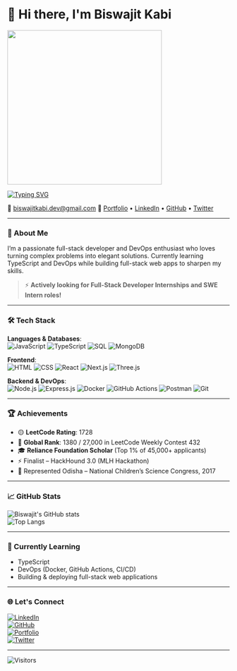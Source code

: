 # 👋 Hi there, I'm Biswajit Kabi 

<img src="https://media.giphy.com/media/qgQUggAC3Pfv687qPC/giphy.gif" width="350"/>

[![Typing SVG](https://readme-typing-svg.herokuapp.com?font=Fira+Code&size=35&pause=1000&color=00ADB5&center=true&vCenter=true&width=1000&lines=Aspiring+Software+Engineer;Full-Stack+Web+Developer;DevOps+Enthusiast;Actively+seeking+SWE+or+Full-Stack+Intern+Roles;Love+to+build+cool+things)](https://git.io/typing-svg)

📧 biswajitkabi.dev@gmail.com
🔗 [Portfolio](https://biswajitkabi.vercel.app/) • [LinkedIn](https://www.linkedin.com/in/biswajit-kabi) • [GitHub](https://github.com/biswajitkabi) • [Twitter](https://x.com/biswajitkabi_7)

---

### 🧠 About Me

I’m a passionate full-stack developer and DevOps enthusiast who loves turning complex problems into elegant solutions. Currently learning TypeScript and DevOps while building full-stack web apps to sharpen my skills.

> ⚡ **Actively looking for Full-Stack Developer Internships and SWE Intern roles!**

---

### 🛠️ Tech Stack

**Languages & Databases**:  
![JavaScript](https://img.shields.io/badge/JavaScript-F7DF1E?style=flat&logo=javascript&logoColor=black)
![TypeScript](https://img.shields.io/badge/TypeScript-3178C6?style=flat&logo=typescript&logoColor=white)
![SQL](https://img.shields.io/badge/SQL-003B57?style=flat&logo=mysql&logoColor=white)
![MongoDB](https://img.shields.io/badge/MongoDB-4EA94B?style=flat&logo=mongodb&logoColor=white)

**Frontend**:  
![HTML](https://img.shields.io/badge/HTML5-E34F26?style=flat&logo=html5&logoColor=white)
![CSS](https://img.shields.io/badge/CSS3-1572B6?style=flat&logo=css3&logoColor=white)
![React](https://img.shields.io/badge/React-20232A?style=flat&logo=react&logoColor=61DAFB)
![Next.js](https://img.shields.io/badge/Next.js-000000?style=flat&logo=nextdotjs&logoColor=white)
![Three.js](https://img.shields.io/badge/Three.js-000000?style=flat&logo=three.js&logoColor=white)

**Backend & DevOps**:  
![Node.js](https://img.shields.io/badge/Node.js-339933?style=flat&logo=node.js&logoColor=white)
![Express.js](https://img.shields.io/badge/Express.js-000000?style=flat&logo=express&logoColor=white)
![Docker](https://img.shields.io/badge/Docker-2496ED?style=flat&logo=docker&logoColor=white)
![GitHub Actions](https://img.shields.io/badge/GitHub_Actions-2088FF?style=flat&logo=github-actions&logoColor=white)
![Postman](https://img.shields.io/badge/Postman-FF6C37?style=flat&logo=postman&logoColor=white)
![Git](https://img.shields.io/badge/Git-F05032?style=flat&logo=git&logoColor=white)

---

### 🏆 Achievements

- 🟡 **LeetCode Rating**: 1728  
- 🏅 **Global Rank**: 1380 / 27,000 in LeetCode Weekly Contest 432  
- 🎓 **Reliance Foundation Scholar** (Top 1% of 45,000+ applicants)  
- ⚡ Finalist – HackHound 3.0 (MLH Hackathon)  
- 🧠 Represented Odisha – National Children’s Science Congress, 2017  

---

### 📈 GitHub Stats

![Biswajit's GitHub stats](https://github-readme-stats.vercel.app/api?username=biswajitkabi&show_icons=true&theme=github_dark&hide=stars)  
![Top Langs](https://github-readme-stats.vercel.app/api/top-langs/?username=biswajitkabi&layout=compact&theme=github_dark)

---

### 🌱 Currently Learning

- TypeScript  
- DevOps (Docker, GitHub Actions, CI/CD)  
- Building & deploying full-stack web applications  

---

### 🌐 Let's Connect

[![LinkedIn](https://img.shields.io/badge/LinkedIn-%230077B5.svg?style=flat&logo=linkedin&logoColor=white)](https://www.linkedin.com/in/biswajit-kabi)  
[![GitHub](https://img.shields.io/badge/GitHub-100000?style=flat&logo=github&logoColor=white)](https://github.com/biswajitkabi)  
[![Portfolio](https://img.shields.io/badge/Portfolio-000000?style=flat&logo=vercel&logoColor=white)](https://biswajitkabi.vercel.app/)  
[![Twitter](https://img.shields.io/badge/Twitter-1DA1F2?style=flat&logo=twitter&logoColor=white)](https://x.com/biswajitkabi_7)

---

![Visitors](https://visitor-badge.laobi.icu/badge?page_id=biswajitkabi.biswajitkabi)
